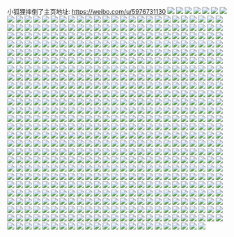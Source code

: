 小狐狸摔倒了主页地址: https://weibo.com/u/5976731130 
![](https://wx4.sinaimg.cn/mw2000/006wtKNcgy1h966qaltssj30uk4p2x6q.jpg) 
![](https://wx4.sinaimg.cn/mw2000/006wtKNcgy1h966qgvm8uj30uk5dab2b.jpg) 
![](https://wx4.sinaimg.cn/mw2000/006wtKNcgy1h966qn4dcfj30uk563b2a.jpg) 
![](https://wx4.sinaimg.cn/mw2000/006wtKNcgy1h966dkohypj32c03404qq.jpg) 
![](https://wx4.sinaimg.cn/mw2000/006wtKNcgy1h966dac4s9j33402c0x6p.jpg) 
![](https://wx4.sinaimg.cn/mw2000/006wtKNcgy1h966d6wzy3j33402c0x6p.jpg) 
![](https://wx4.sinaimg.cn/mw2000/006wtKNcgy1h966d8ocwuj32c0340u0x.jpg) 
![](https://wx4.sinaimg.cn/mw2000/006wtKNcgy1h966dcb11mj33402c0hdt.jpg) 
![](https://wx4.sinaimg.cn/mw2000/006wtKNcgy1h966dddse2j31sn1cr1kx.jpg) 
![](https://wx4.sinaimg.cn/mw2000/006wtKNcgy1h966d53se5j32c0340npg.jpg) 
![](https://wx4.sinaimg.cn/mw2000/006wtKNcgy1h966dfthmqj33402c0hdy.jpg) 
![](https://wx4.sinaimg.cn/mw2000/006wtKNcgy1h966diwihfj32c0340u0z.jpg) 
![](https://wx4.sinaimg.cn/mw2000/006wtKNcgy1h966aiwtdcj33402c0kjl.jpg) 
![](https://wx4.sinaimg.cn/mw2000/006wtKNcgy1h8wwqrzi7bj30uk96o7wm.jpg) 
![](https://wx4.sinaimg.cn/mw2000/006wtKNcgy1h8wwqwu8xkj30uk8fsqv8.jpg) 
![](https://wx4.sinaimg.cn/mw2000/006wtKNcgy1h8wwr28uvoj30uk7siqv7.jpg) 
![](https://wx4.sinaimg.cn/mw2000/006wtKNcgy1h8wwr6uursj30uk8pxhdw.jpg) 
![](https://wx4.sinaimg.cn/mw2000/006wtKNcgy1h8wwqmhjr1j30uk8id7wk.jpg) 
![](https://wx4.sinaimg.cn/mw2000/006wtKNcgy1h8tfrcbjetj30u00b6abh.jpg) 
![](https://wx4.sinaimg.cn/mw2000/006wtKNcgy1h8tfrbj3eqj30u00jltb2.jpg) 
![](https://wx4.sinaimg.cn/mw2000/006wtKNcgy1h8snrq4q7sj31yc0wie82.jpg) 
![](https://wx4.sinaimg.cn/mw2000/006wtKNcgy1h8r34ndb2ej30u00hf0va.jpg) 
![](https://wx4.sinaimg.cn/mw2000/006wtKNcgy1h8otaz05roj319f1ibkhu.jpg) 
![](https://wx4.sinaimg.cn/mw2000/006wtKNcgy1h8onjhblb1j30mf0qa46m.jpg) 
![](https://wx4.sinaimg.cn/mw2000/006wtKNcgy1h8ma2vovg6j30em0ekmyl.jpg) 
![](https://wx4.sinaimg.cn/mw2000/006wtKNcgy1h8lsxthr8qj30yi0u6wim.jpg) 
![](https://wx4.sinaimg.cn/mw2000/006wtKNcgy1h8kro5s43kj30tw13d7cv.jpg) 
![](https://wx4.sinaimg.cn/mw2000/006wtKNcgy1h8krmpmbstj30u00ry79g.jpg) 
![](https://wx4.sinaimg.cn/mw2000/006wtKNcgy1h8k1f96z3pj30dw0dwdi3.jpg) 
![](https://wx4.sinaimg.cn/mw2000/006wtKNcgy1h8evu9v6x0j30u00kh74u.jpg) 
![](https://wx4.sinaimg.cn/mw2000/006wtKNcly1h89sc51qn1j31410u0dm4.jpg) 
![](https://wx4.sinaimg.cn/mw2000/006wtKNcly1h89sazckgkj30u0140gqb.jpg) 
![](https://wx4.sinaimg.cn/mw2000/006wtKNcly1h89sb04079j30u00u0tck.jpg) 
![](https://wx4.sinaimg.cn/mw2000/006wtKNcgy1h88dshxtgij30zg1bajzf.jpg) 
![](https://wx4.sinaimg.cn/mw2000/006wtKNcgy1h880wf2nnfj31400u0k20.jpg) 
![](https://wx4.sinaimg.cn/mw2000/006wtKNcgy1h86z6wmwgaj33402c0hdt.jpg) 
![](https://wx4.sinaimg.cn/mw2000/006wtKNcgy1h868ldedi4j313z0u0dtt.jpg) 
![](https://wx4.sinaimg.cn/mw2000/006wtKNcgy1h84pjbqf24j30b80b8q3z.jpg) 
![](https://wx4.sinaimg.cn/mw2000/006wtKNcgy1h80g57madvj313z0u0thm.jpg) 
![](https://wx4.sinaimg.cn/mw2000/006wtKNcgy1h802ryadnxj30u00khaeg.jpg) 
![](https://wx4.sinaimg.cn/mw2000/006wtKNcgy1h7xyhjrdwvj315n15845l.jpg) 
![](https://wx4.sinaimg.cn/mw2000/006wtKNcgy1h7xmkl4wbfj31400u0tfj.jpg) 
![](https://wx4.sinaimg.cn/mw2000/006wtKNcgy1h7xmknwjtvj313u0tujyj.jpg) 
![](https://wx4.sinaimg.cn/mw2000/006wtKNcgy1h7xmjoq4hyj30u00h9ac7.jpg) 
![](https://wx4.sinaimg.cn/mw2000/006wtKNcgy1h7xmka2hz9j313u0tuwrx.jpg) 
![](https://wx4.sinaimg.cn/mw2000/006wtKNcgy1h7xmin6me4j32c0340b2a.jpg) 
![](https://wx4.sinaimg.cn/mw2000/006wtKNcgy1h7xmjzhgwoj313z0u0aoj.jpg) 
![](https://wx4.sinaimg.cn/mw2000/006wtKNcgy1h7wesrd2ikj30wi1yc16p.jpg) 
![](https://wx4.sinaimg.cn/mw2000/006wtKNcgy1h7ur3317j3j32c03404qq.jpg) 
![](https://wx4.sinaimg.cn/mw2000/006wtKNcgy1h7ryfgspj7j33402c0npd.jpg) 
![](https://wx4.sinaimg.cn/mw2000/006wtKNcgy1h7rydi4jnqj32c0340b2b.jpg) 
![](https://wx4.sinaimg.cn/mw2000/006wtKNcgy1h7rydkmlwhj32c0340qv5.jpg) 
![](https://wx4.sinaimg.cn/mw2000/006wtKNcgy1h7rydliychj30u00lydi5.jpg) 
![](https://wx4.sinaimg.cn/mw2000/006wtKNcgy1h7roe0jr09j30oi0pn78u.jpg) 
![](https://wx4.sinaimg.cn/mw2000/006wtKNcgy1h7rnzwscm1j30mt0y0dmb.jpg) 
![](https://wx4.sinaimg.cn/mw2000/006wtKNcgy1h7ogjvx5r6j30tz0p2jtx.jpg) 
![](https://wx4.sinaimg.cn/mw2000/006wtKNcgy1h7m5rnefygj30qy0nymyl.jpg) 
![](https://wx4.sinaimg.cn/mw2000/006wtKNcgy1h7m1dhz5j4j30tg0rv0w1.jpg) 
![](https://wx4.sinaimg.cn/mw2000/006wtKNcgy1h7liqppz3uj32og3kg4qg.jpg) 
![](https://wx4.sinaimg.cn/mw2000/006wtKNcgy1h7fqp8z4glj30f304rt8v.jpg) 
![](https://wx4.sinaimg.cn/mw2000/006wtKNcgy1h7fqprx6ocj30qy0820sw.jpg) 
![](https://wx4.sinaimg.cn/mw2000/006wtKNcgy1h7fpl4rjw5j32og3kgdnc.jpg) 
![](https://wx4.sinaimg.cn/mw2000/006wtKNcgy1h7fpk81dnqj32ny25p4qq.jpg) 
![](https://wx4.sinaimg.cn/mw2000/006wtKNcgy1h7fpk9kt7sj332r23v4qq.jpg) 
![](https://wx4.sinaimg.cn/mw2000/006wtKNcgy1h7fpkc4g3cj33kg2og7wj.jpg) 
![](https://wx4.sinaimg.cn/mw2000/006wtKNcgy1h7fpkdlinnj32og3kgnpf.jpg) 
![](https://wx4.sinaimg.cn/mw2000/006wtKNcgy1h7fpketse9j32og3kgx6q.jpg) 
![](https://wx4.sinaimg.cn/mw2000/006wtKNcgy1h7d6byagyhj30ox1e3gnp.jpg) 
![](https://wx4.sinaimg.cn/mw2000/006wtKNcgy1h7d6blet82j305k05kmx2.jpg) 
![](https://wx4.sinaimg.cn/mw2000/006wtKNcgy1h7bu82h13oj30u013yjt8.jpg) 
![](https://wx4.sinaimg.cn/mw2000/006wtKNcgy1h7axohwsiaj32og3kgb2b.jpg) 
![](https://wx4.sinaimg.cn/mw2000/006wtKNcgy1h784sxj3d8j32dc35ska8.jpg) 
![](https://wx4.sinaimg.cn/mw2000/006wtKNcgy1h751wq5a65j30u10u074w.jpg) 
![](https://wx4.sinaimg.cn/mw2000/006wtKNcgy1h747tpz1q1j313y0u0q4l.jpg) 
![](https://wx4.sinaimg.cn/mw2000/006wtKNcgy1h72pbmqfa2j30q418u41i.jpg) 
![](https://wx4.sinaimg.cn/mw2000/006wtKNcgy1h70n0051t8j32og3kg1kx.jpg) 
![](https://wx4.sinaimg.cn/mw2000/006wtKNcgy1h70ffm9mcsj30qy0ne75f.jpg) 
![](https://wx4.sinaimg.cn/mw2000/006wtKNcgy1h6zi0cvxyjj30go0fb748.jpg) 
![](https://wx4.sinaimg.cn/mw2000/006wtKNcgy1h6xu0tzo1mj30qy0qywhd.jpg) 
![](https://wx4.sinaimg.cn/mw2000/006wtKNcgy1h6tqj919f7j30gz0ptade.jpg) 
![](https://wx4.sinaimg.cn/mw2000/006wtKNcgy1h6t79zrbeij306o06oq31.jpg) 
![](https://wx4.sinaimg.cn/mw2000/006wtKNcgy1h6rt7wxranj313y0u00v0.jpg) 
![](https://wx4.sinaimg.cn/mw2000/006wtKNcgy1h6rt7p95blj313y0u0tbj.jpg) 
![](https://wx4.sinaimg.cn/mw2000/006wtKNcgy1h6rt7pyc3zj313y0u0djm.jpg) 
![](https://wx4.sinaimg.cn/mw2000/006wtKNcgy1h6rt7qmmt2j313y0u0gpi.jpg) 
![](https://wx4.sinaimg.cn/mw2000/006wtKNcgy1h6rt7r4i16j313y0u0myz.jpg) 
![](https://wx4.sinaimg.cn/mw2000/006wtKNcgy1h6rt7rpo5dj313y0u0tb7.jpg) 
![](https://wx4.sinaimg.cn/mw2000/006wtKNcgy1h6rt7slzohj313y0u0gqw.jpg) 
![](https://wx4.sinaimg.cn/mw2000/006wtKNcgy1h6rt7t5h5sj31400u0diw.jpg) 
![](https://wx4.sinaimg.cn/mw2000/006wtKNcgy1h6rt7tubntj313y0u0n31.jpg) 
![](https://wx4.sinaimg.cn/mw2000/006wtKNcgy1h6rt7uh4dgj313y0u0aez.jpg) 
![](https://wx4.sinaimg.cn/mw2000/006wtKNcgy1h6rt7v2of1j313y0u0wlz.jpg) 
![](https://wx4.sinaimg.cn/mw2000/006wtKNcgy1h6rt7vpolrj313y0u0ads.jpg) 
![](https://wx4.sinaimg.cn/mw2000/006wtKNcgy1h6rt89mp71j30qy0aa74m.jpg) 
![](https://wx4.sinaimg.cn/mw2000/006wtKNcgy1h6nsfew8koj30qy0qywkh.jpg) 
![](https://wx4.sinaimg.cn/mw2000/006wtKNcgy1h6nsfr4uxfj30qy0qywio.jpg) 
![](https://wx4.sinaimg.cn/mw2000/006wtKNcgy1h6nsdio3wcj32og3kggws.jpg) 
![](https://wx4.sinaimg.cn/mw2000/006wtKNcgy1h6njgckzeij30qy0ngdgu.jpg) 
![](https://wx4.sinaimg.cn/mw2000/006wtKNcgy1h6nbbut9gcj30z80tmwkg.jpg) 
![](https://wx4.sinaimg.cn/mw2000/006wtKNcgy1h6khigm41gj32og3kgkjm.jpg) 
![](https://wx4.sinaimg.cn/mw2000/006wtKNcgy1h6khj433jdj30u01uodl9.jpg) 
![](https://wx4.sinaimg.cn/mw2000/006wtKNcgy1h6k2d7vmqyj30u01uodi8.jpg) 
![](https://wx4.sinaimg.cn/mw2000/006wtKNcgy1h6i6iithqtj31o03r617s.jpg) 
![](https://wx4.sinaimg.cn/mw2000/006wtKNcgy1h6i6isggqhj31o060v7wk.jpg) 
![](https://wx4.sinaimg.cn/mw2000/006wtKNcgy1h6i6ilpvjlj31o067gtmf.jpg) 
![](https://wx4.sinaimg.cn/mw2000/006wtKNcgy1h6i6iukshbj31o02t6b29.jpg) 
![](https://wx4.sinaimg.cn/mw2000/006wtKNcgy1h6i6iyhn0uj31o03gq7wi.jpg) 
![](https://wx4.sinaimg.cn/mw2000/006wtKNcgy1h6i6ioqty8j31o03rlapp.jpg) 
![](https://wx4.sinaimg.cn/mw2000/006wtKNcgy1h6i2czo6m5j32og3kgkjn.jpg) 
![](https://wx4.sinaimg.cn/mw2000/006wtKNcgy1h6hp866zh8j30z80tmwkg.jpg) 
![](https://wx4.sinaimg.cn/mw2000/006wtKNcgy1h6grjgfnuyj30u01uo78n.jpg) 
![](https://wx4.sinaimg.cn/mw2000/006wtKNcgy1h6fvtccnx3j30qu08zq3h.jpg) 
![](https://wx4.sinaimg.cn/mw2000/006wtKNcgy1h6ebeu8xzgj32zk400e83.jpg) 
![](https://wx4.sinaimg.cn/mw2000/006wtKNcgy1h6dui0yfmvj30qy0f7jri.jpg) 
![](https://wx4.sinaimg.cn/mw2000/006wtKNcgy1h6cagj02x0j32og3kgu0y.jpg) 
![](https://wx4.sinaimg.cn/mw2000/006wtKNcgy1h6brm7xbkvj30u01uoqdn.jpg) 
![](https://wx4.sinaimg.cn/mw2000/006wtKNcgy1h69lw2nakcj306005tmwy.jpg) 
![](https://wx4.sinaimg.cn/mw2000/006wtKNcgy1h67v6fqmsdj30u00u00wa.jpg) 
![](https://wx4.sinaimg.cn/mw2000/006wtKNcgy1h67ebtuy9ij30qy0i374t.jpg) 
![](https://wx4.sinaimg.cn/mw2000/006wtKNcgy1h67a2zkqpmj32og3bvgtm.jpg) 
![](https://wx4.sinaimg.cn/mw2000/006wtKNcgy1h67a33os2cj33kg2og7wh.jpg) 
![](https://wx4.sinaimg.cn/mw2000/006wtKNcgy1h67a357csbj32og3kgjzq.jpg) 
![](https://wx4.sinaimg.cn/mw2000/006wtKNcgy1h67a2itdm4j33kg2ogx6t.jpg) 
![](https://wx4.sinaimg.cn/mw2000/006wtKNcgy1h67a2gygnyj32og3kgnpg.jpg) 
![](https://wx4.sinaimg.cn/mw2000/006wtKNcgy1h67a31ix4uj33kg2ogk79.jpg) 
![](https://wx4.sinaimg.cn/mw2000/006wtKNcgy1h67a2f9t7nj33kg2ogb29.jpg) 
![](https://wx4.sinaimg.cn/mw2000/006wtKNcgy1h67a2m9cjfj33kg2og4qs.jpg) 
![](https://wx4.sinaimg.cn/mw2000/006wtKNcgy1h67a2rrzqtj33kg2oge83.jpg) 
![](https://wx4.sinaimg.cn/mw2000/006wtKNcgy1h67a2un182j33402c0x4w.jpg) 
![](https://wx4.sinaimg.cn/mw2000/006wtKNcgy1h67a2o6hfij33kg2oge85.jpg) 
![](https://wx4.sinaimg.cn/mw2000/006wtKNcgy1h67a2q0hftj33kg2oge83.jpg) 
![](https://wx4.sinaimg.cn/mw2000/006wtKNcgy1h67a2wafyzj32og3kgh3u.jpg) 
![](https://wx4.sinaimg.cn/mw2000/006wtKNcgy1h67a2kajxwj32ma3hk4qr.jpg) 
![](https://wx4.sinaimg.cn/mw2000/006wtKNcgy1h67a2yatizj33kg2ogh01.jpg) 
![](https://wx4.sinaimg.cn/mw2000/006wtKNcgy1h67a2svtdyj32a731g44r.jpg) 
![](https://wx4.sinaimg.cn/mw2000/006wtKNcgy1h67a4h01kuj32yo1o0e82.jpg) 
![](https://wx4.sinaimg.cn/mw2000/006wtKNcgy1h67a5hky3xj32c03407wk.jpg) 
![](https://wx4.sinaimg.cn/mw2000/006wtKNcly1h63vuzi1uxj313y0u0dis.jpg) 
![](https://wx4.sinaimg.cn/mw2000/006wtKNcly1h63vv00xy7j313y0u040x.jpg) 
![](https://wx4.sinaimg.cn/mw2000/006wtKNcly1h62idpqvwsj313y0u0q7h.jpg) 
![](https://wx4.sinaimg.cn/mw2000/006wtKNcly1h61isie046j30jy0ic0t1.jpg) 
![](https://wx4.sinaimg.cn/mw2000/006wtKNcgy1h5v14tmanej31uo0u041v.jpg) 
![](https://wx4.sinaimg.cn/mw2000/006wtKNcgy1h5v14ue3r6j31uo0u0wj5.jpg) 
![](https://wx4.sinaimg.cn/mw2000/006wtKNcgy1h5uy9mlc0yj32og3kgkjn.jpg) 
![](https://wx4.sinaimg.cn/mw2000/006wtKNcgy1h5uy9uip3dj32og3kg4lu.jpg) 
![](https://wx4.sinaimg.cn/mw2000/006wtKNcgy1h5ut1iqicyj30go0fsdg6.jpg) 
![](https://wx4.sinaimg.cn/mw2000/006wtKNcgy1h5toev4hqsj33kg2ogtnu.jpg) 
![](https://wx4.sinaimg.cn/mw2000/006wtKNcgy1h5todmqjf7j30uc0qon0y.jpg) 
![](https://wx4.sinaimg.cn/mw2000/006wtKNcgy1h5s3adzpruj313y0u044l.jpg) 
![](https://wx4.sinaimg.cn/mw2000/006wtKNcgy1h5s34oe3vjj313y0u04c0.jpg) 
![](https://wx4.sinaimg.cn/mw2000/006wtKNcgy1h5s34sjpyxj30u013y14y.jpg) 
![](https://wx4.sinaimg.cn/mw2000/006wtKNcgy1h5s34tu2tzj313y0u011t.jpg) 
![](https://wx4.sinaimg.cn/mw2000/006wtKNcgy1h5s34n7269j313y0u0wq9.jpg) 
![](https://wx4.sinaimg.cn/mw2000/006wtKNcgy1h5s34pa3auj313y0u0dpp.jpg) 
![](https://wx4.sinaimg.cn/mw2000/006wtKNcgy1h5s34knypkj313y0u0dod.jpg) 
![](https://wx4.sinaimg.cn/mw2000/006wtKNcgy1h5s34qrsqwj313y0u0qaz.jpg) 
![](https://wx4.sinaimg.cn/mw2000/006wtKNcgy1h5s34rkgk6j313y0u0juh.jpg) 
![](https://wx4.sinaimg.cn/mw2000/006wtKNcgy1h5s34q0c2pj313y0u0dkq.jpg) 
![](https://wx4.sinaimg.cn/mw2000/006wtKNcgy1h5njrbr0znj302s02sq2r.jpg) 
![](https://wx4.sinaimg.cn/mw2000/006wtKNcgy1h5l9qqvv2zj30qx0p53yp.jpg) 
![](https://wx4.sinaimg.cn/mw2000/006wtKNcly1h5gvzm06v7j302s02sq2r.jpg) 
![](https://wx4.sinaimg.cn/mw2000/006wtKNcly1h5gvtxxctdj32in35shdt.jpg) 
![](https://wx4.sinaimg.cn/mw2000/006wtKNcly1h5gvtz5fnqj33kg2ogu0z.jpg) 
![](https://wx4.sinaimg.cn/mw2000/006wtKNcly1h5bsgr3iz5j302s02sa9w.jpg) 
![](https://wx4.sinaimg.cn/mw2000/006wtKNcly1h55hb3xh60j313y0u0wjp.jpg) 
![](https://wx4.sinaimg.cn/mw2000/006wtKNcly1h55hafa6kkj32dg35sx6q.jpg) 
![](https://wx4.sinaimg.cn/mw2000/006wtKNcly1h54wzoxw65j31uo0u00y0.jpg) 
![](https://wx4.sinaimg.cn/mw2000/006wtKNcly1h52wgwy5irj30cy0art98.jpg) 
![](https://wx4.sinaimg.cn/mw2000/006wtKNcly1h51kvhjysxj33kg2ogqv7.jpg) 
![](https://wx4.sinaimg.cn/mw2000/006wtKNcly1h50fd9t62vj313x0u0q6t.jpg) 
![](https://wx4.sinaimg.cn/mw2000/006wtKNcly1h4zu1i317hj33kg2og7wm.jpg) 
![](https://wx4.sinaimg.cn/mw2000/006wtKNcly1h4zu1muertj30uk5elx6p.jpg) 
![](https://wx4.sinaimg.cn/mw2000/006wtKNcly1h4zu1kfv0wj31o07thnpg.jpg) 
![](https://wx4.sinaimg.cn/mw2000/006wtKNcly1h4wdk3jeesj32og3kghdv.jpg) 
![](https://wx4.sinaimg.cn/mw2000/006wtKNcly1h4w2pemnr1j30uz0qodjz.jpg) 
![](https://wx4.sinaimg.cn/mw2000/006wtKNcly1h4vyzeade6j30u013yq7c.jpg) 
![](https://wx4.sinaimg.cn/mw2000/006wtKNcly1h4vyzfxihxj30u013y78k.jpg) 
![](https://wx4.sinaimg.cn/mw2000/006wtKNcly1h4v6lcyox5j30u00gpaaq.jpg) 
![](https://wx4.sinaimg.cn/mw2000/006wtKNcly1h4uvitbz1kj30u0140teo.jpg) 
![](https://wx4.sinaimg.cn/mw2000/006wtKNcly1h4qly1i5l3j30zk0k07a6.jpg) 
![](https://wx4.sinaimg.cn/mw2000/006wtKNcly1h4qly1pfmyj30zk0k0dk0.jpg) 
![](https://wx4.sinaimg.cn/mw2000/006wtKNcly1h4qly2verhj30zk0k00vq.jpg) 
![](https://wx4.sinaimg.cn/mw2000/006wtKNcly1h4qly2kqd5j30zk0k0tbz.jpg) 
![](https://wx4.sinaimg.cn/mw2000/006wtKNcly1h4qly20bsgj30zk0k0n1j.jpg) 
![](https://wx4.sinaimg.cn/mw2000/006wtKNcly1h4qly29dx3j30zk0k0jvx.jpg) 
![](https://wx4.sinaimg.cn/mw2000/006wtKNcly1h4qcchlrr5j313y0u0430.jpg) 
![](https://wx4.sinaimg.cn/mw2000/006wtKNcly1h4qcdp2dcyj30u013yju4.jpg) 
![](https://wx4.sinaimg.cn/mw2000/006wtKNcly1h4qccapa9tj313y0u0jvc.jpg) 
![](https://wx4.sinaimg.cn/mw2000/006wtKNcly1h4qccb3ptqj313y0u0aha.jpg) 
![](https://wx4.sinaimg.cn/mw2000/006wtKNcly1h4qccbk3abj313y0u0430.jpg) 
![](https://wx4.sinaimg.cn/mw2000/006wtKNcly1h4qcccs9u1j30u013ygpu.jpg) 
![](https://wx4.sinaimg.cn/mw2000/006wtKNcly1h4qch7yrtxj30u013yjuu.jpg) 
![](https://wx4.sinaimg.cn/mw2000/006wtKNcly1h4qchjgwgsj30qy0y3wh5.jpg) 
![](https://wx4.sinaimg.cn/mw2000/006wtKNcly1h4qchvrritj313y0u0q9n.jpg) 
![](https://wx4.sinaimg.cn/mw2000/006wtKNcly1h4lu4vvgklj30u00x2ake.jpg) 
![](https://wx4.sinaimg.cn/mw2000/006wtKNcly1h4izsvyj2wj313x0u0djy.jpg) 
![](https://wx4.sinaimg.cn/mw2000/006wtKNcly1h4exx5smcdj30u013yagk.jpg) 
![](https://wx4.sinaimg.cn/mw2000/006wtKNcly1h4dnlnflgpj313y0u07a8.jpg) 
![](https://wx4.sinaimg.cn/mw2000/006wtKNcly1h4dnloanc3j30u013y0zt.jpg) 
![](https://wx4.sinaimg.cn/mw2000/006wtKNcly1h4avqiljhqj313y0u0n2t.jpg) 
![](https://wx4.sinaimg.cn/mw2000/006wtKNcly1h4abgkv7zpj30u013y441.jpg) 
![](https://wx4.sinaimg.cn/mw2000/006wtKNcly1h495ty4keuj33kg2ogu0z.jpg) 
![](https://wx4.sinaimg.cn/mw2000/006wtKNcly1h483wj0rkhj30p0112nd0.jpg) 
![](https://wx4.sinaimg.cn/mw2000/006wtKNcly1h46xepz631j30u01uotfo.jpg) 
![](https://wx4.sinaimg.cn/mw2000/006wtKNcly1h46xeqboi1j30u01uojwk.jpg) 
![](https://wx4.sinaimg.cn/mw2000/006wtKNcly1h46iqtgndfj33kg2ogx6r.jpg) 
![](https://wx4.sinaimg.cn/mw2000/006wtKNcly1h45r82k5t8j30u01uotfv.jpg) 
![](https://wx4.sinaimg.cn/mw2000/006wtKNcly1h45g6mkikjj305i05i748.jpg) 
![](https://wx4.sinaimg.cn/mw2000/006wtKNcly1h444kojkh5j32og3kge84.jpg) 
![](https://wx4.sinaimg.cn/mw2000/006wtKNcly1h42to5zcbmj31hc0o0418.jpg) 
![](https://wx4.sinaimg.cn/mw2000/006wtKNcly1h428caxvihj32og3kghdv.jpg) 
![](https://wx4.sinaimg.cn/mw2000/006wtKNcly1h41m7q1k06j30u013yq5v.jpg) 
![](https://wx4.sinaimg.cn/mw2000/006wtKNcly1h41m7qfmqzj313y0u0mzm.jpg) 
![](https://wx4.sinaimg.cn/mw2000/006wtKNcly1h3zf586329j313y0u0dn3.jpg) 
![](https://wx4.sinaimg.cn/mw2000/006wtKNcly1h3yj6i10mhj32og3kge84.jpg) 
![](https://wx4.sinaimg.cn/mw2000/006wtKNcly1h3yj6l1fd3j33kg2ognpg.jpg) 
![](https://wx4.sinaimg.cn/mw2000/006wtKNcly1h3x2qq3cxsj30hy0f63yu.jpg) 
![](https://wx4.sinaimg.cn/mw2000/006wtKNcly1h3w5ncj7n2j31ba0zg12i.jpg) 
![](https://wx4.sinaimg.cn/mw2000/006wtKNcly1h3tt5pei3bj30u00u0adv.jpg) 
![](https://wx4.sinaimg.cn/mw2000/006wtKNcly1h3tt61ti4cj30u00u1wjb.jpg) 
![](https://wx4.sinaimg.cn/mw2000/006wtKNcly1h3tt6cpwwuj30u00u10wk.jpg) 
![](https://wx4.sinaimg.cn/mw2000/006wtKNcly1h3n944ylb6j30e10e1glh.jpg) 
![](https://wx4.sinaimg.cn/mw2000/006wtKNcly1h3mzdcmp1uj30v90xe78v.jpg) 
![](https://wx4.sinaimg.cn/mw2000/006wtKNcly1h3mzccly3xj306005tmwy.jpg) 
![](https://wx4.sinaimg.cn/mw2000/006wtKNcly1h3ksonfcflj313y0u00zd.jpg) 
![](https://wx4.sinaimg.cn/mw2000/006wtKNcly1h3jeum1aehj30u013yjv0.jpg) 
![](https://wx4.sinaimg.cn/mw2000/006wtKNcly1h3jeumrblzj30u013ygpf.jpg) 
![](https://wx4.sinaimg.cn/mw2000/006wtKNcly1h3jeuo3butj313y0u0dld.jpg) 
![](https://wx4.sinaimg.cn/mw2000/006wtKNcly1h3jeup770mj313y0u0tcj.jpg) 
![](https://wx4.sinaimg.cn/mw2000/006wtKNcly1h3i203off7j30qw0qfacs.jpg) 
![](https://wx4.sinaimg.cn/mw2000/006wtKNcly1h3gfo1qe14j313y0u0wjf.jpg) 
![](https://wx4.sinaimg.cn/mw2000/006wtKNcly1h3f4ivou42j30go0fswf5.jpg) 
![](https://wx4.sinaimg.cn/mw2000/006wtKNcly1h3cyc7949pj30zk0k0djc.jpg) 
![](https://wx4.sinaimg.cn/mw2000/006wtKNcly1h39ogimhcxj302s01ujr5.jpg) 
![](https://wx4.sinaimg.cn/mw2000/006wtKNcly1h325jmkx7rj30qy08l74m.jpg) 
![](https://wx4.sinaimg.cn/mw2000/006wtKNcly1h31tg1glhlj30k00k0wfa.jpg) 
![](https://wx4.sinaimg.cn/mw2000/006wtKNcly1h2wolei7ilj31o047a1kx.jpg) 
![](https://wx4.sinaimg.cn/mw2000/006wtKNcly1h2woli0a3oj31o09hvu11.jpg) 
![](https://wx4.sinaimg.cn/mw2000/006wtKNcly1h2wolkrvb6j31o08wr1l2.jpg) 
![](https://wx4.sinaimg.cn/mw2000/006wtKNcly1h2wolnuc0jj31o0a66u13.jpg) 
![](https://wx4.sinaimg.cn/mw2000/006wtKNcly1h2vf5zegcnj30dw0k7jt4.jpg) 
![](https://wx4.sinaimg.cn/mw2000/006wtKNcly1h2v09azitgj3096096gll.jpg) 
![](https://wx4.sinaimg.cn/mw2000/006wtKNcly1h2u9ths37zj30c00d5dg0.jpg) 
![](https://wx4.sinaimg.cn/mw2000/006wtKNcly1h2oehcd3zmj30go0fswf5.jpg) 
![](https://wx4.sinaimg.cn/mw2000/006wtKNcly1h2nfqzjcf5j31o06z1nph.jpg) 
![](https://wx4.sinaimg.cn/mw2000/006wtKNcly1h2nfr2l8ltj31o08xyqv9.jpg) 
![](https://wx4.sinaimg.cn/mw2000/006wtKNcly1h2nfr5tjg3j31o09gcnph.jpg) 
![](https://wx4.sinaimg.cn/mw2000/006wtKNcly1h2nfr9ekwoj31o07dzu10.jpg) 
![](https://wx4.sinaimg.cn/mw2000/006wtKNcly1h2kri0bgw3j30t00q0gr2.jpg) 
![](https://wx4.sinaimg.cn/mw2000/006wtKNcly1h2jj6gs1r4j302s02s743.jpg) 
![](https://wx4.sinaimg.cn/mw2000/006wtKNcly1h2fv6nzs3zj31o09fbnpi.jpg) 
![](https://wx4.sinaimg.cn/mw2000/006wtKNcly1h2fv6qbi2aj31o02i21kx.jpg) 
![](https://wx4.sinaimg.cn/mw2000/006wtKNcly1h2fv6tou36j31o0am3u11.jpg) 
![](https://wx4.sinaimg.cn/mw2000/006wtKNcly1h2fv6wnn5gj31o07mde84.jpg) 
![](https://wx4.sinaimg.cn/mw2000/006wtKNcly1h2fv70mcbwj31o06061l0.jpg) 
![](https://wx4.sinaimg.cn/mw2000/006wtKNcly1h2biantu47j30u00u0wi4.jpg) 
![](https://wx4.sinaimg.cn/mw2000/006wtKNcly1h2ajt97brjj30c00d5dg0.jpg) 
![](https://wx4.sinaimg.cn/mw2000/006wtKNcly1h29fw8yjs3j30qy0a5wf0.jpg) 
![](https://wx4.sinaimg.cn/mw2000/006wtKNcly1h28h2ddlrwj30u01uon79.jpg) 
![](https://wx4.sinaimg.cn/mw2000/006wtKNcly1h28ax0qom0j30a80a80t1.jpg) 
![](https://wx4.sinaimg.cn/mw2000/006wtKNcly1h26wdyimgpj30u035fk70.jpg) 
![](https://wx4.sinaimg.cn/mw2000/006wtKNcly1h26we0cg0vj30u04jae81.jpg) 
![](https://wx4.sinaimg.cn/mw2000/006wtKNcly1h26wdz03jfj30u01bmdl8.jpg) 
![](https://wx4.sinaimg.cn/mw2000/006wtKNcly1h26we187uaj30u042vk9r.jpg) 
![](https://wx4.sinaimg.cn/mw2000/006wtKNcly1h25noklw1jj30n00l075r.jpg) 
![](https://wx4.sinaimg.cn/mw2000/006wtKNcly1h25nokzgrsj30u00outaw.jpg) 
![](https://wx4.sinaimg.cn/mw2000/006wtKNcly1h24rtb90m5j30h00fst9o.jpg) 
![](https://wx4.sinaimg.cn/mw2000/006wtKNcly1h216m5m6vbj30qy0ks0tw.jpg) 
![](https://wx4.sinaimg.cn/mw2000/006wtKNcly1h2153n7awoj30k00jywf5.jpg) 
![](https://wx4.sinaimg.cn/mw2000/006wtKNcly1h20ce0e8z7j30j60j6weo.jpg) 
![](https://wx4.sinaimg.cn/mw2000/006wtKNcly1h1zwi0ul58j30v235s7wh.jpg) 
![](https://wx4.sinaimg.cn/mw2000/006wtKNcly1h1yqcedw4aj31o02ih1ky.jpg) 
![](https://wx4.sinaimg.cn/mw2000/006wtKNcly1h1yqcfzn1jj31o05psx6q.jpg) 
![](https://wx4.sinaimg.cn/mw2000/006wtKNcly1h1yqchepykj31o05upe82.jpg) 
![](https://wx4.sinaimg.cn/mw2000/006wtKNcly1h1yqchrq2cj305g054aa3.jpg) 
![](https://wx4.sinaimg.cn/mw2000/006wtKNcly1h1x7mi9lv6j30zk0k0n1u.jpg) 
![](https://wx4.sinaimg.cn/mw2000/006wtKNcly1h1x7mvksdtj30zk0k0q73.jpg) 
![](https://wx4.sinaimg.cn/mw2000/006wtKNcly1h1vg14990nj30qy0segpn.jpg) 
![](https://wx4.sinaimg.cn/mw2000/006wtKNcly1h1rlkjy7bwj30qy0mmgnf.jpg) 
![](https://wx4.sinaimg.cn/mw2000/006wtKNcly1h1rll4k45uj30qy0bdwfb.jpg) 
![](https://wx4.sinaimg.cn/mw2000/006wtKNcly1gqfwfzvr9bj322o340x6r.jpg) 
![](https://wx4.sinaimg.cn/mw2000/006wtKNcly1gq22u0djntj33kg2ogu0z.jpg) 
![](https://wx4.sinaimg.cn/mw2000/006wtKNcly1gq22u1nyeoj32og3kgb2c.jpg) 
![](https://wx4.sinaimg.cn/mw2000/006wtKNcly1gq22u2xwxzj32og3kg4qs.jpg) 
![](https://wx4.sinaimg.cn/mw2000/006wtKNcly1gq22u42tb1j32og3kgu0z.jpg) 
![](https://wx4.sinaimg.cn/mw2000/006wtKNcly1gpp9m2yuwhj32ip1w4npf.jpg) 
![](https://wx4.sinaimg.cn/mw2000/006wtKNcly1gpmhwr8biij30u00u0wi2.jpg) 
![](https://wx4.sinaimg.cn/mw2000/006wtKNcly1gpmhwrm2bnj30u00u0q8n.jpg) 
![](https://wx4.sinaimg.cn/mw2000/006wtKNcly1gpkl7z8va6j32og2ogu0z.jpg) 
![](https://wx4.sinaimg.cn/mw2000/006wtKNcly1gp7orglx81j30u01uodm1.jpg) 
![](https://wx4.sinaimg.cn/mw2000/006wtKNcly1gp1za7jd20j30qy0d177s.jpg) 
![](https://wx4.sinaimg.cn/mw2000/006wtKNcly1goxa8zjp5zj30qy0zw7ky.jpg) 
![](https://wx4.sinaimg.cn/mw2000/006wtKNcly1gobi2uhd2nj30qy0qy4e8.jpg) 
![](https://wx4.sinaimg.cn/mw2000/006wtKNcly1go9f6sgnbpj30u00u141j.jpg) 
![](https://wx4.sinaimg.cn/mw2000/006wtKNcly1gnm8bz7bskj32og2oghdu.jpg) 
![](https://wx4.sinaimg.cn/mw2000/006wtKNcly1gnm8cb7sksj32og3kgu0z.jpg) 
![](https://wx4.sinaimg.cn/mw2000/006wtKNcly1gnm8cd7fnvj33kg2og4qs.jpg) 
![](https://wx4.sinaimg.cn/mw2000/006wtKNcly1gnic190irnj33kg2og4qs.jpg) 
![](https://wx4.sinaimg.cn/mw2000/006wtKNcly1gnic1ajv1zj33kg2ognpg.jpg) 
![](https://wx4.sinaimg.cn/mw2000/006wtKNcly1gnic1bsg2vj33kg2ognpg.jpg) 
![](https://wx4.sinaimg.cn/mw2000/006wtKNcly1gnic1crncbj33kg2ogkjn.jpg) 
![](https://wx4.sinaimg.cn/mw2000/006wtKNcly1gncjiua0fqj30qx1121ad.jpg) 
![](https://wx4.sinaimg.cn/mw2000/006wtKNcly1gna4kz19w9j30qy1fpn1a.jpg) 
![](https://wx4.sinaimg.cn/mw2000/006wtKNcly1gn863qdfwyj33kg2ognpg.jpg) 
![](https://wx4.sinaimg.cn/mw2000/006wtKNcly1gmwbvgq609j31w41w47wi.jpg) 
![](https://wx4.sinaimg.cn/mw2000/006wtKNcly1gmwbvhnoixj31w41w4u0x.jpg) 
![](https://wx4.sinaimg.cn/mw2000/006wtKNcly1gmndtug9pxj32og2ogb2b.jpg) 
![](https://wx4.sinaimg.cn/mw2000/006wtKNcly1gmndttagdoj32og2oghdv.jpg) 
![](https://wx4.sinaimg.cn/mw2000/006wtKNcly1gmndts6sm1j32og2oghdv.jpg) 
![](https://wx4.sinaimg.cn/mw2000/006wtKNcly1gmkpto8do0g30hs0a0npk.jpg) 
![](https://wx4.sinaimg.cn/mw2000/006wtKNcly1gmkptqjo9yg30hs0a0npf.jpg) 
![](https://wx4.sinaimg.cn/mw2000/006wtKNcly1gmkptv0i1zg30a00hsnpj.jpg) 
![](https://wx4.sinaimg.cn/mw2000/006wtKNcly1gmkpu0ag6ig30a00hsb2m.jpg) 
![](https://wx4.sinaimg.cn/mw2000/006wtKNcly1gmkpu2qzzag30a00hskjq.jpg) 
![](https://wx4.sinaimg.cn/mw2000/006wtKNcly1gmkpu8pi4lg30hs0a07x1.jpg) 
![](https://wx4.sinaimg.cn/mw2000/006wtKNcly1gmj5ewtihbj30u00u0hdt.jpg) 
![](https://wx4.sinaimg.cn/mw2000/006wtKNcly1gmj5et0w5yj30u00u0hdt.jpg) 
![](https://wx4.sinaimg.cn/mw2000/006wtKNcly1gmj5erroqij31i50u0npe.jpg) 
![](https://wx4.sinaimg.cn/mw2000/006wtKNcly1gmj5evn6i9j30e40e4dne.jpg) 
![](https://wx4.sinaimg.cn/mw2000/006wtKNcly1gmj5ev5jigj30u00u01kx.jpg) 
![](https://wx4.sinaimg.cn/mw2000/006wtKNcly1gmj5etxbpkj30u00u0quq.jpg) 
![](https://wx4.sinaimg.cn/mw2000/006wtKNcly1gmj5epa8r3j30bv0bv3z3.jpg) 
![](https://wx4.sinaimg.cn/mw2000/006wtKNcly1gmj5ey1xstj319j0pkkjl.jpg) 
![](https://wx4.sinaimg.cn/mw2000/006wtKNcly1gmj5ezk4eyj319k0pjqv5.jpg) 
![](https://wx4.sinaimg.cn/mw2000/006wtKNcly1gmi09pmmkqj30qy0qyglo.jpg) 
![](https://wx4.sinaimg.cn/mw2000/006wtKNcly1gmi09y7avuj32og2og4qq.jpg) 
![](https://wx4.sinaimg.cn/mw2000/006wtKNcly1gm7kn1xeurj30qy15ywkw.jpg) 
![](https://wx4.sinaimg.cn/mw2000/006wtKNcly1glshxdnc4pj31400u0gsn.jpg) 
![](https://wx4.sinaimg.cn/mw2000/006wtKNcly1glshxeetmaj30u0140tej.jpg) 
![](https://wx4.sinaimg.cn/mw2000/006wtKNcly1glshxemzknj30u0140q9r.jpg) 
![](https://wx4.sinaimg.cn/mw2000/006wtKNcly1glshxetcbuj31400u0gq4.jpg) 
![](https://wx4.sinaimg.cn/mw2000/006wtKNcly1glshxezqh3j30u0140tdu.jpg) 
![](https://wx4.sinaimg.cn/mw2000/006wtKNcly1glshxf6hygj30u0140428.jpg) 
![](https://wx4.sinaimg.cn/mw2000/006wtKNcly1glshy1nhtwj30u0140q8y.jpg) 
![](https://wx4.sinaimg.cn/mw2000/006wtKNcly1glshy7w3hij31400u0n17.jpg) 
![](https://wx4.sinaimg.cn/mw2000/006wtKNcly1glshygqqmoj31400u0446.jpg) 
![](https://wx4.sinaimg.cn/mw2000/006wtKNcly1glnmnkegjej32is2b5x6s.jpg) 
![](https://wx4.sinaimg.cn/mw2000/006wtKNcly1glnmoruwhjj30u014077l.jpg) 
![](https://wx4.sinaimg.cn/mw2000/006wtKNcly1glne46ztqoj32og2oge83.jpg) 
![](https://wx4.sinaimg.cn/mw2000/006wtKNcly1gln8cdmglpj32is2is7wk.jpg) 
![](https://wx4.sinaimg.cn/mw2000/006wtKNcly1gln8ch0ho1j32is2isb2f.jpg) 
![](https://wx4.sinaimg.cn/mw2000/006wtKNcly1gln8cio3j6j32is2isb2c.jpg) 
![](https://wx4.sinaimg.cn/mw2000/006wtKNcly1gl6z82altoj30ns0ls76y.jpg) 
![](https://wx4.sinaimg.cn/mw2000/006wtKNcly1gl656djq1vj30u01uo7wh.jpg) 
![](https://wx4.sinaimg.cn/mw2000/006wtKNcly1gl64zheqh6j32io2io4qu.jpg) 
![](https://wx4.sinaimg.cn/mw2000/006wtKNcly1gl64zjlj7jj32io2ionph.jpg) 
![](https://wx4.sinaimg.cn/mw2000/006wtKNcly1gknxz2ce3nj32og2ognpe.jpg) 
![](https://wx4.sinaimg.cn/mw2000/006wtKNcly1gkk0n7wryvj33kg2og7wj.jpg) 
![](https://wx4.sinaimg.cn/mw2000/006wtKNcly1gkk0n93b14j32og2ogu0y.jpg) 
![](https://wx4.sinaimg.cn/mw2000/006wtKNcly1gkk0naaos8j32og2ogb2b.jpg) 
![](https://wx4.sinaimg.cn/mw2000/006wtKNcly1gkk0nbvh7qj32og2ognpf.jpg) 
![](https://wx4.sinaimg.cn/mw2000/006wtKNcly1gkk0ndg14kj33kg2ogu0z.jpg) 
![](https://wx4.sinaimg.cn/mw2000/006wtKNcly1gkk0ne21tlj30u013ykh8.jpg) 
![](https://wx4.sinaimg.cn/mw2000/006wtKNcly1gjzjnhbzpjj32io1w3u0z.jpg) 
![](https://wx4.sinaimg.cn/mw2000/006wtKNcly1gjzjnis2w2j32io1w3e83.jpg) 
![](https://wx4.sinaimg.cn/mw2000/006wtKNcly1gjzjnk88kuj32io1w3u0y.jpg) 
![](https://wx4.sinaimg.cn/mw2000/006wtKNcly1gjyb4ajvxuj33kg2ogb2c.jpg) 
![](https://wx4.sinaimg.cn/mw2000/006wtKNcly1gjyb4mzqu7j33kg2ognpg.jpg) 
![](https://wx4.sinaimg.cn/mw2000/006wtKNcly1gjixhnaam7j33kg2ogkjq.jpg) 
![](https://wx4.sinaimg.cn/mw2000/006wtKNcly1gj320qxlk6j313y0u076x.jpg) 
![](https://wx4.sinaimg.cn/mw2000/006wtKNcly1gj320rn37yj30u013y0wp.jpg) 
![](https://wx4.sinaimg.cn/mw2000/006wtKNcly1gj320snva6j313y0u0jw1.jpg) 
![](https://wx4.sinaimg.cn/mw2000/006wtKNcly1gj320tt60xj30u013yten.jpg) 
![](https://wx4.sinaimg.cn/mw2000/006wtKNcly1gixjldj2oqj31uo0u04qp.jpg) 
![](https://wx4.sinaimg.cn/mw2000/006wtKNcly1gigpie4635j31w01w07wi.jpg) 
![](https://wx4.sinaimg.cn/mw2000/006wtKNcly1gigpiez8irj31w01w0npd.jpg) 
![](https://wx4.sinaimg.cn/mw2000/006wtKNcly1gigpig5beij31w01w0b2a.jpg) 
![](https://wx4.sinaimg.cn/mw2000/006wtKNcly1gigpihe36pj31w01w0b2a.jpg) 
![](https://wx4.sinaimg.cn/mw2000/006wtKNcly1gidurxgbiwj33k02o0hdw.jpg) 
![](https://wx4.sinaimg.cn/mw2000/006wtKNcly1ghcpuuqy20j30u0140auy.jpg) 
![](https://wx4.sinaimg.cn/mw2000/006wtKNcly1gh243bxv88j31400u0ter.jpg) 
![](https://wx4.sinaimg.cn/mw2000/006wtKNcly1gh243djfblj31400u0k3h.jpg) 
![](https://wx4.sinaimg.cn/mw2000/006wtKNcly1gh243f1nmzj31400u0dip.jpg) 
![](https://wx4.sinaimg.cn/mw2000/006wtKNcly1gguaxt2igej32io1w01kz.jpg) 
![](https://wx4.sinaimg.cn/mw2000/006wtKNcly1gguaxui1fnj32io1w0npf.jpg) 
![](https://wx4.sinaimg.cn/mw2000/006wtKNcly1gguaxw66i4j32io1w0npf.jpg) 
![](https://wx4.sinaimg.cn/mw2000/006wtKNcly1ggsx5p4osfj31400u00wo.jpg) 
![](https://wx4.sinaimg.cn/mw2000/006wtKNcly1ggm9pfmapoj31rc0u04ls.jpg) 
![](https://wx4.sinaimg.cn/mw2000/006wtKNcly1ggku6ia5a1j30u02c7k1x.jpg) 
![](https://wx4.sinaimg.cn/mw2000/006wtKNcly1ggik5jzlckj30u014042p.jpg) 
![](https://wx4.sinaimg.cn/mw2000/006wtKNcly1ggg9hm7i80j30z50u00we.jpg) 
![](https://wx4.sinaimg.cn/mw2000/006wtKNcly1ggaqzcdf1qj30u00u0mzq.jpg) 
![](https://wx4.sinaimg.cn/mw2000/006wtKNcly1ggapxvv2ykj30k00qodi8.jpg) 
![](https://wx4.sinaimg.cn/mw2000/006wtKNcly1gg4ys66l02j30qo0zbdhp.jpg) 
![](https://wx4.sinaimg.cn/mw2000/006wtKNcly1gg4sjnsq8yj31400u0age.jpg) 
![](https://wx4.sinaimg.cn/mw2000/006wtKNcly1gg4sjoaahjj30q51di3zl.jpg) 
![](https://wx4.sinaimg.cn/mw2000/006wtKNcly1gg38x0fyavj32bu34ab2a.jpg) 
![](https://wx4.sinaimg.cn/mw2000/006wtKNcly1gg38x1mxzij33g12k7u0z.jpg) 
![](https://wx4.sinaimg.cn/mw2000/006wtKNcly1gg09anj986j31rc0u01b0.jpg) 
![](https://wx4.sinaimg.cn/mw2000/006wtKNcly1gg09anyhzgj31rc0u0192.jpg) 
![](https://wx4.sinaimg.cn/mw2000/006wtKNcly1gg09aokxtmj31rc0u07mj.jpg) 
![](https://wx4.sinaimg.cn/mw2000/006wtKNcly1gg05rzkogsj30qo0qik4h.jpg) 
![](https://wx4.sinaimg.cn/mw2000/006wtKNcly1gfzzl9v522j31hc140gow.jpg) 
![](https://wx4.sinaimg.cn/mw2000/006wtKNcly1gfxrhoo3pbj31ao0u07cs.jpg) 
![](https://wx4.sinaimg.cn/mw2000/006wtKNcly1gfxrhnmkbdj31400u044h.jpg) 
![](https://wx4.sinaimg.cn/mw2000/006wtKNcly1gfxfkwq43aj30u016cgn2.jpg) 
![](https://wx4.sinaimg.cn/mw2000/006wtKNcly1gfwbuytbkpj30u0190jw3.jpg) 
![](https://wx4.sinaimg.cn/mw2000/006wtKNcly1gfve2bn06fj30ty0iddjd.jpg) 
![](https://wx4.sinaimg.cn/mw2000/006wtKNcly1gfv392s0ydj30xz0gt0tg.jpg) 
![](https://wx4.sinaimg.cn/mw2000/006wtKNcly1gfs07ct2umj31rc0u0woi.jpg) 
![](https://wx4.sinaimg.cn/mw2000/006wtKNcly1gfnmm0e5c6j30hv0hw757.jpg) 
![](https://wx4.sinaimg.cn/mw2000/006wtKNcly3gfnhuddrplj32bc1qiqfw.jpg) 
![](https://wx4.sinaimg.cn/mw2000/006wtKNcly1gfl82h4h6nj30qo0ms41f.jpg) 
![](https://wx4.sinaimg.cn/mw2000/006wtKNcly1gfhmwa3hvnj30x70u0gq9.jpg) 
![](https://wx4.sinaimg.cn/mw2000/006wtKNcly1gfhhfdf22uj30wd0u0mzy.jpg) 
![](https://wx4.sinaimg.cn/mw2000/006wtKNcly1gfhhfdwr13j31400u0whg.jpg) 
![](https://wx4.sinaimg.cn/mw2000/006wtKNcly1gfbwov2adnj30qo0rudjy.jpg) 
![](https://wx4.sinaimg.cn/mw2000/006wtKNcly1gfavg8ugyhj30qo0k93zp.jpg) 
![](https://wx4.sinaimg.cn/mw2000/006wtKNcly1gf67l43f42j31w019d4j1.jpg) 
![](https://wx4.sinaimg.cn/mw2000/006wtKNcly1gf67lipvzbj30py0hsta1.jpg) 
![](https://wx4.sinaimg.cn/mw2000/006wtKNcly1gf4ofmvmeaj30qo0rugn2.jpg) 
![](https://wx4.sinaimg.cn/mw2000/006wtKNcly1gf1qu98luuj33k02o0x6r.jpg) 
![](https://wx4.sinaimg.cn/mw2000/006wtKNcly1gexy026pfpj33k02o0b2d.jpg) 
![](https://wx4.sinaimg.cn/mw2000/006wtKNcly1gexy03nb5vj33gm2lgkjo.jpg) 
![](https://wx4.sinaimg.cn/mw2000/006wtKNcly1gexy04tyouj32di24kqv6.jpg) 
![](https://wx4.sinaimg.cn/mw2000/006wtKNcly1gexy06ef5oj334x26b1l0.jpg) 
![](https://wx4.sinaimg.cn/mw2000/006wtKNcly3gevo4iybt3j31x22bc1i3.jpg) 
![](https://wx4.sinaimg.cn/mw2000/006wtKNcly1geud9d57ovj305i050glg.jpg) 
![](https://wx4.sinaimg.cn/mw2000/006wtKNcly1get0b368w8j30qo0e575s.jpg) 
![](https://wx4.sinaimg.cn/mw2000/006wtKNcly1ger2hbyppjj30u01rcwkb.jpg) 
![](https://wx4.sinaimg.cn/mw2000/006wtKNcly1geq1dh749dj31z41h11kx.jpg) 
![](https://wx4.sinaimg.cn/mw2000/006wtKNcly1geoq9aucspj33k02o0npf.jpg) 
![](https://wx4.sinaimg.cn/mw2000/006wtKNcly1geoq9bnbdnj30qo0p7taw.jpg) 
![](https://wx4.sinaimg.cn/mw2000/006wtKNcly1geoq9d7oooj33k02o0e84.jpg) 
![](https://wx4.sinaimg.cn/mw2000/006wtKNcly3genbrhepkij31qi2bcql7.jpg) 
![](https://wx4.sinaimg.cn/mw2000/006wtKNcly1gen9jv71kij301w01w741.jpg) 
![](https://wx4.sinaimg.cn/mw2000/006wtKNcly1geml7kf3yyj30qo0k0wgw.jpg) 
![](https://wx4.sinaimg.cn/mw2000/006wtKNcly1gelfz7mon6j30qo0wl0wp.jpg) 
![](https://wx4.sinaimg.cn/mw2000/006wtKNcly1gekc4lp5caj30qo0zkq7g.jpg) 
![](https://wx4.sinaimg.cn/mw2000/006wtKNcly1gej0owpuq4j30dc0dcq32.jpg) 
![](https://wx4.sinaimg.cn/mw2000/006wtKNcly3gehrtgmlanj31kw16oq9n.jpg) 
![](https://wx4.sinaimg.cn/mw2000/006wtKNcly1gehrq1p8j3j30u00u0dgs.jpg) 
![](https://wx4.sinaimg.cn/mw2000/006wtKNcly1gegmxukm4cj33k02o0u14.jpg) 
![](https://wx4.sinaimg.cn/mw2000/006wtKNcly1gegmy4qcjsj32o03k0b2c.jpg) 
![](https://wx4.sinaimg.cn/mw2000/006wtKNcly1gegmv79q1vj33pc1s07wi.jpg) 
![](https://wx4.sinaimg.cn/mw2000/006wtKNcly1geg6lzfliwj30u0140dmu.jpg) 
![](https://wx4.sinaimg.cn/mw2000/006wtKNcly1gefscfmbrbj30qo175myk.jpg) 
![](https://wx4.sinaimg.cn/mw2000/006wtKNcly1gee554nlsyj31o01524qp.jpg) 
![](https://wx4.sinaimg.cn/mw2000/006wtKNcly1gedd4p8vzuj30rs15ogzx.jpg) 
![](https://wx4.sinaimg.cn/mw2000/006wtKNcly1geaj3ik2woj30zk0k0k2j.jpg) 
![](https://wx4.sinaimg.cn/mw2000/006wtKNcly1ge9ntrw0omj33k02o0u0y.jpg) 
![](https://wx4.sinaimg.cn/mw2000/006wtKNcly1ge5zlod9qrj30qo0fpq4l.jpg) 
![](https://wx4.sinaimg.cn/mw2000/006wtKNcly1ge4v5hpt6ej31w02iox6p.jpg) 
![](https://wx4.sinaimg.cn/mw2000/006wtKNcly1ge4v5imapxj31w02io1ky.jpg) 
![](https://wx4.sinaimg.cn/mw2000/006wtKNcly1ge4v5jp0sqj31w02iob2a.jpg) 
![](https://wx4.sinaimg.cn/mw2000/006wtKNcly3ge3fb3rpotj31kw0zkamy.jpg) 
![](https://wx4.sinaimg.cn/mw2000/006wtKNcly1ge2skthg8kj30qo0piacf.jpg) 
![](https://wx4.sinaimg.cn/mw2000/006wtKNcly1ge2dht4kslj30ho0hoq4h.jpg) 
![](https://wx4.sinaimg.cn/mw2000/006wtKNcly1ge1mnch3elj31400u0102.jpg) 
![](https://wx4.sinaimg.cn/mw2000/006wtKNcly1ge1mn9j721j33k02o0e84.jpg) 
![](https://wx4.sinaimg.cn/mw2000/006wtKNcly1gdzf5z2wpoj31rc0u07p1.jpg) 
![](https://wx4.sinaimg.cn/mw2000/006wtKNcly1gdzbdukimwj31rc0u047r.jpg) 
![](https://wx4.sinaimg.cn/mw2000/006wtKNcly1gdx32fsmw4j31rc0u0tuy.jpg) 
![](https://wx4.sinaimg.cn/mw2000/006wtKNcly1gdx32h2gtzj31rc0u0qn2.jpg) 
![](https://wx4.sinaimg.cn/mw2000/006wtKNcly1gdw03xcfgdj30u01400w7.jpg) 
![](https://wx4.sinaimg.cn/mw2000/006wtKNcly1gduo4rsmhjj31hc0u0hdu.jpg) 
![](https://wx4.sinaimg.cn/mw2000/006wtKNcly1gdsbnek8duj30qo0gcjt5.jpg) 
![](https://wx4.sinaimg.cn/mw2000/006wtKNcly1gdsbmjvq2qj31o0190u0x.jpg) 
![](https://wx4.sinaimg.cn/mw2000/006wtKNcly1gdsbmxdz9bj30qo0hrta1.jpg) 
![](https://wx4.sinaimg.cn/mw2000/006wtKNcly1gds7nwe0qfj30qn0gm3z6.jpg) 
![](https://wx4.sinaimg.cn/mw2000/006wtKNcly1gdr434ov2yj32o03k04qs.jpg) 
![](https://wx4.sinaimg.cn/mw2000/006wtKNcly1gdq4xp8x87j34cg39cqv7.jpg) 
![](https://wx4.sinaimg.cn/mw2000/006wtKNcly1gdovibtpr3j33k02o0e84.jpg) 
![](https://wx4.sinaimg.cn/mw2000/006wtKNcly1gdnbiaxa7pj30qo0qo75r.jpg) 
![](https://wx4.sinaimg.cn/mw2000/006wtKNcly1gdldsfrslpj30qo0s8myp.jpg) 
![](https://wx4.sinaimg.cn/mw2000/006wtKNcly1gdlccfxjndj31mc1mc1kx.jpg) 
![](https://wx4.sinaimg.cn/mw2000/006wtKNcly1gdkdo1q9pxj32o03k01kz.jpg) 
![](https://wx4.sinaimg.cn/mw2000/006wtKNcly1gdkdo3m06aj33k02o0hdv.jpg) 
![](https://wx4.sinaimg.cn/mw2000/006wtKNcly1gdkdo59t4kj33k02o01kz.jpg) 
![](https://wx4.sinaimg.cn/mw2000/006wtKNcly1gdkdo94727j33k02o0hdv.jpg) 
![](https://wx4.sinaimg.cn/mw2000/006wtKNcly1gdkdoal5iuj33gg2lc4qr.jpg) 
![](https://wx4.sinaimg.cn/mw2000/006wtKNcly1gdkdocjz73j33gg2lcqv7.jpg) 
![](https://wx4.sinaimg.cn/mw2000/006wtKNcly1gdj63a1dhgj31rc0u0kc2.jpg) 
![](https://wx4.sinaimg.cn/mw2000/006wtKNcly1gdj63b7hltj31rc0u0x2s.jpg) 
![](https://wx4.sinaimg.cn/mw2000/006wtKNcly1gdipz2rlkfj30u01rcgvj.jpg) 
![](https://wx4.sinaimg.cn/mw2000/006wtKNcly1gdfd8aitzdj31901o0x6p.jpg) 
![](https://wx4.sinaimg.cn/mw2000/006wtKNcly1gdd65s56r6j30qo0xddiv.jpg) 
![](https://wx4.sinaimg.cn/mw2000/006wtKNcly1gdc38d90j6j31o0190x6p.jpg) 
![](https://wx4.sinaimg.cn/mw2000/006wtKNcly1gdc38ec4cbj31o0190x6p.jpg) 
![](https://wx4.sinaimg.cn/mw2000/006wtKNcly1gdaujscgv4j30jn0jnq5i.jpg) 
![](https://wx4.sinaimg.cn/mw2000/006wtKNcly1gdaqjoc5ftj31gu0ti1fo.jpg) 
![](https://wx4.sinaimg.cn/mw2000/006wtKNcly1gdaqkmu7lej31gu0ti19x.jpg) 
![](https://wx4.sinaimg.cn/mw2000/006wtKNcly1gdaqk2zwbxj31gu0tiqj2.jpg) 
![](https://wx4.sinaimg.cn/mw2000/006wtKNcly1gdaqkbvqmcj31gu0tinpd.jpg) 
![](https://wx4.sinaimg.cn/mw2000/006wtKNcly1gdaqkhw9g2j31gu0ti49i.jpg) 
![](https://wx4.sinaimg.cn/mw2000/006wtKNcly1gdaqkkjgwnj31gu0tiat7.jpg) 
![](https://wx4.sinaimg.cn/mw2000/006wtKNcly1gdaqkl2c7fj31gu0tidyu.jpg) 
![](https://wx4.sinaimg.cn/mw2000/006wtKNcly1gdaqjwy7itj31gu0ti7wh.jpg) 
![](https://wx4.sinaimg.cn/mw2000/006wtKNcly1gdaqklz6iij31gu0tinpd.jpg) 
![](https://wx4.sinaimg.cn/mw2000/006wtKNcly1gdakyp9eepj31400u0tea.jpg) 
![](https://wx4.sinaimg.cn/mw2000/006wtKNcly1gdakypkcgdj31400u0n0f.jpg) 
![](https://wx4.sinaimg.cn/mw2000/006wtKNcly1gdakyq75m1j31400u0n0e.jpg) 
![](https://wx4.sinaimg.cn/mw2000/006wtKNcly1gd9rmcs3mej31o0190x6p.jpg) 
![](https://wx4.sinaimg.cn/mw2000/006wtKNcly1gd8hfv2deaj33k02o0kjo.jpg) 
![](https://wx4.sinaimg.cn/mw2000/006wtKNcly3gd79t9xqbhj31bw0qyad0.jpg) 
![](https://wx4.sinaimg.cn/mw2000/006wtKNcly1gd55md4m4kj30qo0j2q4f.jpg) 
![](https://wx4.sinaimg.cn/mw2000/006wtKNcly1gd30j29on5j31s01c0ham.jpg) 
![](https://wx4.sinaimg.cn/mw2000/006wtKNcly1gd1m359q6tj30qk1didiq.jpg) 
![](https://wx4.sinaimg.cn/mw2000/006wtKNcly1gd0amd92g4j30oj1diadn.jpg) 
![](https://wx4.sinaimg.cn/mw2000/006wtKNcly1gczq1f297cj30qo0hxq3d.jpg) 
![](https://wx4.sinaimg.cn/mw2000/006wtKNcly1gczgexlhcqj31w01f0e82.jpg) 
![](https://wx4.sinaimg.cn/mw2000/006wtKNcly3gcy816om1ej31kw16o42g.jpg) 
![](https://wx4.sinaimg.cn/mw2000/006wtKNcly1gcy4v1c9wkj30o91diqae.jpg) 
![](https://wx4.sinaimg.cn/mw2000/006wtKNcly1gcxxmrhzb1j33k02o0e83.jpg) 
![](https://wx4.sinaimg.cn/mw2000/006wtKNcly1gcxxmszzojj33k02o0x6q.jpg) 
![](https://wx4.sinaimg.cn/mw2000/006wtKNcly3gcws3a8uyvj311x11w0xv.jpg) 
![](https://wx4.sinaimg.cn/mw2000/006wtKNcly1gcwqjat0t9j31rc0u04qp.jpg) 
![](https://wx4.sinaimg.cn/mw2000/006wtKNcly1gcwqjbldzuj31rc0u0np6.jpg) 
![](https://wx4.sinaimg.cn/mw2000/006wtKNcly3gcvuf9oywij31kw16oqax.jpg) 
![](https://wx4.sinaimg.cn/mw2000/006wtKNcly3gcu9bzkp8zj31kw16n48l.jpg) 
![](https://wx4.sinaimg.cn/mw2000/006wtKNcly1gcu6w7crtnj30qo0pfjte.jpg) 
![](https://wx4.sinaimg.cn/mw2000/006wtKNcly1gcrg7j2wugj30jc0iwgnp.jpg) 
![](https://wx4.sinaimg.cn/mw2000/006wtKNcly1gcr6yl74mrj315o33ohdt.jpg) 
![](https://wx4.sinaimg.cn/mw2000/006wtKNcly1gcr6yr4gybj315o41v7wi.jpg) 
![](https://wx4.sinaimg.cn/mw2000/006wtKNcly1gcq9ci9x2mj30u01hcgxe.jpg) 
![](https://wx4.sinaimg.cn/mw2000/006wtKNcly1gcq9cjlz48j31400qh1kx.jpg) 
![](https://wx4.sinaimg.cn/mw2000/006wtKNcly1gcq9ckl41hj31400mnh12.jpg) 
![](https://wx4.sinaimg.cn/mw2000/006wtKNcly1gcs9ffvv4tj30qo0nxac8.jpg) 
![](https://wx4.sinaimg.cn/mw2000/006wtKNcly1gcs9fs9r9hj33k02o0x6r.jpg) 
![](https://wx4.sinaimg.cn/mw2000/006wtKNcly1gcpa5i32oxj30qo0np75c.jpg) 
![](https://wx4.sinaimg.cn/mw2000/006wtKNcly1gcp9wqjsbnj30u013oteh.jpg) 
![](https://wx4.sinaimg.cn/mw2000/006wtKNcly1gcoz6cmqitj30qn0ln76x.jpg) 
![](https://wx4.sinaimg.cn/mw2000/006wtKNcly1gcovh6bekmj30qo0mpwgd.jpg) 
![](https://wx4.sinaimg.cn/mw2000/006wtKNcly1gcon7omf0vj30qo0j43ze.jpg) 
![](https://wx4.sinaimg.cn/mw2000/006wtKNcly3gcmq3x49joj30zk0zlq76.jpg) 
![](https://wx4.sinaimg.cn/mw2000/006wtKNcly3gcmq3xgm0ij30zk0zktd2.jpg) 
![](https://wx4.sinaimg.cn/mw2000/006wtKNcly1gcml9s9jbzj31401o0b29.jpg) 
![](https://wx4.sinaimg.cn/mw2000/006wtKNcly3gck0qd5xyrj30zk0qo43g.jpg) 
![](https://wx4.sinaimg.cn/mw2000/006wtKNcly3gck0qdkzglj30zk0qodkp.jpg) 
![](https://wx4.sinaimg.cn/mw2000/006wtKNcly1gcjet7ssajj31pu1ach7d.jpg) 
![](https://wx4.sinaimg.cn/mw2000/006wtKNcly1gcj12q1chvj31o01904qq.jpg) 
![](https://wx4.sinaimg.cn/mw2000/006wtKNcly1gcj12ra382j31o01907wi.jpg) 
![](https://wx4.sinaimg.cn/mw2000/006wtKNcly1gch3d9eeu9j30u03ei15p.jpg) 
![](https://wx4.sinaimg.cn/mw2000/006wtKNcly3gcfy5c0hudj30zk0qoad7.jpg) 
![](https://wx4.sinaimg.cn/mw2000/006wtKNcly1gcfh2npxr6j31o017j1ky.jpg) 
![](https://wx4.sinaimg.cn/mw2000/006wtKNcly1gcejxyuutdj31o0190x6p.jpg) 
![](https://wx4.sinaimg.cn/mw2000/006wtKNcly1gcd8623tg1j31z41hcx6p.jpg) 
![](https://wx4.sinaimg.cn/mw2000/006wtKNcly1gcd863w3zij31z41hcx6p.jpg) 
![](https://wx4.sinaimg.cn/mw2000/006wtKNcly1gcb3bfa1ypj315o1qi1kx.jpg) 
![](https://wx4.sinaimg.cn/mw2000/006wtKNcly1gcar15ildaj31s019l1kx.jpg) 
![](https://wx4.sinaimg.cn/mw2000/006wtKNcly1gca5nh5t18j30w00mjdiw.jpg) 
![](https://wx4.sinaimg.cn/mw2000/006wtKNcly1gc9mfbx4rnj33k02o0qv7.jpg) 
![](https://wx4.sinaimg.cn/mw2000/006wtKNcly1gc971ozu38j301y01uwe9.jpg) 
![](https://wx4.sinaimg.cn/mw2000/006wtKNcly1gc8l90017vj31s01c0npd.jpg) 
![](https://wx4.sinaimg.cn/mw2000/006wtKNcly1gc801q3x98j30u00in3yv.jpg) 
![](https://wx4.sinaimg.cn/mw2000/006wtKNcly1gc6rck5rb3j30qo0aujso.jpg) 
![](https://wx4.sinaimg.cn/mw2000/006wtKNcly1gc5ffktuf5j30fe05ctba.jpg) 
![](https://wx4.sinaimg.cn/mw2000/006wtKNcly1gc48dyxbtlj31900xr79y.jpg) 
![](https://wx4.sinaimg.cn/mw2000/006wtKNcly1gc3wkvhor8j30qo0tbmzw.jpg) 
![](https://wx4.sinaimg.cn/mw2000/006wtKNcly1gc2xtrehspj30u00u0h8s.jpg) 
![](https://wx4.sinaimg.cn/mw2000/006wtKNcly1gc2xqov2y6j306o06g0sp.jpg) 
![](https://wx4.sinaimg.cn/mw2000/006wtKNcly1gc1rohhux1j30qo0p9gpd.jpg) 
![](https://wx4.sinaimg.cn/mw2000/006wtKNcly1gc1qa1nt03j31901o0e81.jpg) 
![](https://wx4.sinaimg.cn/mw2000/006wtKNcly1gc0rz5aqsuj31qi15o1kx.jpg) 
![](https://wx4.sinaimg.cn/mw2000/006wtKNcly1gbzaj7t4qbj30xz0u0q42.jpg) 
![](https://wx4.sinaimg.cn/mw2000/006wtKNcly1gby90grw2yj31hc0u0wpx.jpg) 
![](https://wx4.sinaimg.cn/mw2000/006wtKNcly1gby90fnvzkj31hc0u01gi.jpg) 
![](https://wx4.sinaimg.cn/mw2000/006wtKNcly1gby8xuowodj31hc0u0wvg.jpg) 
![](https://wx4.sinaimg.cn/mw2000/006wtKNcly1gby8xy27wcj31hc0u0npd.jpg) 
![](https://wx4.sinaimg.cn/mw2000/006wtKNcly1gby8xzpj26j31hc0u0b29.jpg) 
![](https://wx4.sinaimg.cn/mw2000/006wtKNcly1gby8y0pv85j31hc0u01hh.jpg) 
![](https://wx4.sinaimg.cn/mw2000/006wtKNcly1gby8yldbcvj31hc0u04qp.jpg) 
![](https://wx4.sinaimg.cn/mw2000/006wtKNcly1gby8z4j8e3j31hc0u07wh.jpg) 
![](https://wx4.sinaimg.cn/mw2000/006wtKNcly1gby8z5sypzj31hc0u01kx.jpg) 
![](https://wx4.sinaimg.cn/mw2000/006wtKNcly1gbvyzwngmoj32io1w04cm.jpg) 
![](https://wx4.sinaimg.cn/mw2000/006wtKNcly1gbvyzxihmwj31oy1c0e81.jpg) 
![](https://wx4.sinaimg.cn/mw2000/006wtKNcly1gbvyzyfyqcj31s01c04qp.jpg) 
![](https://wx4.sinaimg.cn/mw2000/006wtKNcly1gbvyzys58uj31400tcgqc.jpg) 
![](https://wx4.sinaimg.cn/mw2000/006wtKNcly1gbvyzzm6juj31s01ade81.jpg) 
![](https://wx4.sinaimg.cn/mw2000/006wtKNcly1gbvz004wb2j31w01c2h5r.jpg) 
![](https://wx4.sinaimg.cn/mw2000/006wtKNcly1gbvz00uhwej31s01c0hdt.jpg) 
![](https://wx4.sinaimg.cn/mw2000/006wtKNcly1gbvz01mx84j31nl1c07wh.jpg) 
![](https://wx4.sinaimg.cn/mw2000/006wtKNcly1gbvz031mm1j31c015w1cv.jpg) 
![](https://wx4.sinaimg.cn/mw2000/006wtKNcly1gbshigzirxj30u03pjqq4.jpg) 
![](https://wx4.sinaimg.cn/mw2000/006wtKNcly1gbro89ucbkj30ge1ditcn.jpg) 
![](https://wx4.sinaimg.cn/mw2000/006wtKNcly1gbre6r63xhj31c01s0e81.jpg) 
![](https://wx4.sinaimg.cn/mw2000/006wtKNcly1gbre6sgtfwj31s01c01cl.jpg) 
![](https://wx4.sinaimg.cn/mw2000/006wtKNcly1gbqbcm0j02j31c01s0kjl.jpg) 
![](https://wx4.sinaimg.cn/mw2000/006wtKNcly1gbpd7u87ffj31m61697wh.jpg) 
![](https://wx4.sinaimg.cn/mw2000/006wtKNcly1gbpd7v4h7gj31o01904qq.jpg) 
![](https://wx4.sinaimg.cn/mw2000/006wtKNcly1gbpd7w2o05j31901o0hdt.jpg) 
![](https://wx4.sinaimg.cn/mw2000/006wtKNcly1gbnwtmdtb1j31z41hcnpd.jpg) 
![](https://wx4.sinaimg.cn/mw2000/006wtKNcly1gbnwtne638j31z41hcnpd.jpg) 
![](https://wx4.sinaimg.cn/mw2000/006wtKNcly1gbnwtojl7wj31z41hc1ky.jpg) 
![](https://wx4.sinaimg.cn/mw2000/006wtKNcly1gbnwtpm7kkj31z41hchdt.jpg) 
![](https://wx4.sinaimg.cn/mw2000/006wtKNcly1gbnwtqg2z5j317v1z41kx.jpg) 
![](https://wx4.sinaimg.cn/mw2000/006wtKNcly1gbnwts0505j31o0190x6p.jpg) 
![](https://wx4.sinaimg.cn/mw2000/006wtKNcly1gbkty4btq0j32o03k01kz.jpg) 
![](https://wx4.sinaimg.cn/mw2000/006wtKNcly1gbktyaxx07j33k02o0kjn.jpg) 
![](https://wx4.sinaimg.cn/mw2000/006wtKNcly1gbj67s18chj313i0pwnao.jpg) 
![](https://wx4.sinaimg.cn/mw2000/006wtKNcly1gbial53jayj30qo0k0wgv.jpg) 
![](https://wx4.sinaimg.cn/mw2000/006wtKNcly1gbial6r4g2j33k02o0u0z.jpg) 
![](https://wx4.sinaimg.cn/mw2000/006wtKNcly1gbi55a0bytj31o0190qv5.jpg) 
![](https://wx4.sinaimg.cn/mw2000/006wtKNcly1gbi522le5kj33k02o0qv6.jpg) 
![](https://wx4.sinaimg.cn/mw2000/006wtKNcly1gbgy9p6tnoj30p20w5jso.jpg) 
![](https://wx4.sinaimg.cn/mw2000/006wtKNcly1gbg6k5ng1pj31s01c0nm6.jpg) 
![](https://wx4.sinaimg.cn/mw2000/006wtKNcly1gbg6k6dqcmj31n1181tsk.jpg) 
![](https://wx4.sinaimg.cn/mw2000/006wtKNcly1gbg6k7gmzbj31c01s0u0x.jpg) 
![](https://wx4.sinaimg.cn/mw2000/006wtKNcly1gbf1emrmuaj30qo0nowgd.jpg) 
![](https://wx4.sinaimg.cn/mw2000/006wtKNcly1gbeydwuya9j31o01907wi.jpg) 
![](https://wx4.sinaimg.cn/mw2000/006wtKNcly1gbette0f37j31rc0u01gv.jpg) 
![](https://wx4.sinaimg.cn/mw2000/006wtKNcly1gbetted19hj30os0nntbh.jpg) 
![](https://wx4.sinaimg.cn/mw2000/006wtKNcly1gbdved1ygjj32o03k07wp.jpg) 
![](https://wx4.sinaimg.cn/mw2000/006wtKNcly1gbdvef92g2j32o03k01l0.jpg) 
![](https://wx4.sinaimg.cn/mw2000/006wtKNcly1gbdvi1ewxxj31o01901ky.jpg) 
![](https://wx4.sinaimg.cn/mw2000/006wtKNcly1gbcjb8obghj31c01s0e81.jpg) 
![](https://wx4.sinaimg.cn/mw2000/006wtKNcly1gbcjb9hgxxj31s01c04qp.jpg) 
![](https://wx4.sinaimg.cn/mw2000/006wtKNcly1gbcjb9ydacj31lw1bsh8u.jpg) 
![](https://wx4.sinaimg.cn/mw2000/006wtKNcly1gbbn2frf8hj30hs0hs769.jpg) 
![](https://wx4.sinaimg.cn/mw2000/006wtKNcly1gb8565g18zj30u00h1myk.jpg) 
![](https://wx4.sinaimg.cn/mw2000/006wtKNcly1gb7qgovmebj31s01c0x6p.jpg) 
![](https://wx4.sinaimg.cn/mw2000/006wtKNcly1gbdw622hpoj33k02o04qt.jpg) 
![](https://wx4.sinaimg.cn/mw2000/006wtKNcly1gbdw64xh3lj31c01s0e76.jpg) 
![](https://wx4.sinaimg.cn/mw2000/006wtKNcly1gb7hxewj7pj32o03k04qs.jpg) 
![](https://wx4.sinaimg.cn/mw2000/006wtKNcly1gb7i1lws6aj32o03k0npf.jpg) 
![](https://wx4.sinaimg.cn/mw2000/006wtKNcly1gb6qcflsxkj31e01uonpd.jpg) 
![](https://wx4.sinaimg.cn/mw2000/006wtKNcly1gb6qcgd37fj31e01uonpd.jpg) 
![](https://wx4.sinaimg.cn/mw2000/006wtKNcly1gb6qci4liyj32o03k0e84.jpg) 
![](https://wx4.sinaimg.cn/mw2000/006wtKNcly1gb4m23dylzj31m1131x2a.jpg) 
![](https://wx4.sinaimg.cn/mw2000/006wtKNcly1gb4m24s3szj31s01c04qq.jpg) 
![](https://wx4.sinaimg.cn/mw2000/006wtKNcly1gb2707el6dj315o1qitx0.jpg) 
![](https://wx4.sinaimg.cn/mw2000/006wtKNcly1gb0x2gkb8xj31fk1o0qv5.jpg) 
![](https://wx4.sinaimg.cn/mw2000/006wtKNcly1gaztwz4wo7j31s01c0e81.jpg) 
![](https://wx4.sinaimg.cn/mw2000/006wtKNcly1gaztx0n843j33k02o0npf.jpg) 
![](https://wx4.sinaimg.cn/mw2000/006wtKNcly1gaztx3yi7tj33k02o07wo.jpg) 
![](https://wx4.sinaimg.cn/mw2000/006wtKNcly1gaxmzwz8poj31rc0u0435.jpg) 
![](https://wx4.sinaimg.cn/mw2000/006wtKNcly1gaxmzxe7wmj31rc0u0jx3.jpg) 
![](https://wx4.sinaimg.cn/mw2000/006wtKNcly1gaxn024geaj32o03k0kjn.jpg) 
![](https://wx4.sinaimg.cn/mw2000/006wtKNcly1gavw1ym848j30u0140wgw.jpg) 
![](https://wx4.sinaimg.cn/mw2000/006wtKNcly1gavw1zj9pzj30u0140dlw.jpg) 
![](https://wx4.sinaimg.cn/mw2000/006wtKNcly1gav7fw5bn0j31rc0u0tsu.jpg) 
![](https://wx4.sinaimg.cn/mw2000/006wtKNcly1gav7fwrhq7j31rc0u0ng1.jpg) 
![](https://wx4.sinaimg.cn/mw2000/006wtKNcly1gaszokzilij31o0190npd.jpg) 
![](https://wx4.sinaimg.cn/mw2000/006wtKNcly1garj04lqi5j31741hqnpd.jpg) 
![](https://wx4.sinaimg.cn/mw2000/006wtKNcly1garj0687rej33k02o0hdv.jpg) 
![](https://wx4.sinaimg.cn/mw2000/006wtKNcly1garj07v572j33k02o0u0y.jpg) 
![](https://wx4.sinaimg.cn/mw2000/006wtKNcly1gao92t71tij31n918gajz.jpg) 
![](https://wx4.sinaimg.cn/mw2000/006wtKNcly1gamzs539wpj31o01o0npd.jpg) 
![](https://wx4.sinaimg.cn/mw2000/006wtKNcly1galuiyhoesj30hs0a2dir.jpg) 
![](https://wx4.sinaimg.cn/mw2000/006wtKNcly1galuiyotiuj30ds07sq4g.jpg) 
![](https://wx4.sinaimg.cn/mw2000/006wtKNcly1galuize3ylj30t40i6ahj.jpg) 
![](https://wx4.sinaimg.cn/mw2000/006wtKNcly1galuizx8kej30u60iuqaa.jpg) 
![](https://wx4.sinaimg.cn/mw2000/006wtKNcly1gakkhlvyfij31901o0qv5.jpg) 
![](https://wx4.sinaimg.cn/mw2000/006wtKNcly1gain52ecejj30of1digp0.jpg) 
![](https://wx4.sinaimg.cn/mw2000/006wtKNcly1gain5n13w6j31o01907wi.jpg) 
![](https://wx4.sinaimg.cn/mw2000/006wtKNcly1gaha7hmbrpj30ku5n0e81.jpg) 
![](https://wx4.sinaimg.cn/mw2000/006wtKNcly1gafuonfah1j31o01904qq.jpg) 
![](https://wx4.sinaimg.cn/mw2000/006wtKNcly1gaeo5wc8j9j33k02o0qv8.jpg) 
![](https://wx4.sinaimg.cn/mw2000/006wtKNcly1gaekxfyeh0j31s01c01ky.jpg) 
![](https://wx4.sinaimg.cn/mw2000/006wtKNcly1gab95hikj6j30u00j0whb.jpg) 
![](https://wx4.sinaimg.cn/mw2000/006wtKNcly1ga9a1zpy1mj31o01o0e82.jpg) 
![](https://wx4.sinaimg.cn/mw2000/006wtKNcly1ga9a20gm3sj315o1qie81.jpg) 
![](https://wx4.sinaimg.cn/mw2000/006wtKNcly1ga9a20xvdlj315o1qi1kx.jpg) 
![](https://wx4.sinaimg.cn/mw2000/006wtKNcly1ga9a21ps31j31o01o0hdt.jpg) 
![](https://wx4.sinaimg.cn/mw2000/006wtKNcly1ga9a242t6rj33k02o0b2e.jpg) 
